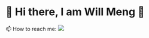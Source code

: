 # 👋 Hi there, I am Will Meng 👋 
📫 How to reach me: 
<a href="https://www.linkedin.com/in/william-meng-"/>
<img src="https://img.shields.io/badge/Will Meng-blue?logo=linkedin&logoColor=white"/>




<!--
**WilMeng/WilMeng** is a ✨ _special_ ✨ repository because its `README.md` (this file) appears on your GitHub profile.

Here are some ideas to get you started:

- 🔭 I’m currently working on ...
- 🌱 I’m currently learning ...
- 👯 I’m looking to collaborate on ...
- 🤔 I’m looking for help with ...
- 💬 Ask me about ...
- 📫 How to reach me: ...
- 😄 Pronouns: ...
- ⚡ Fun fact: ...
-->
